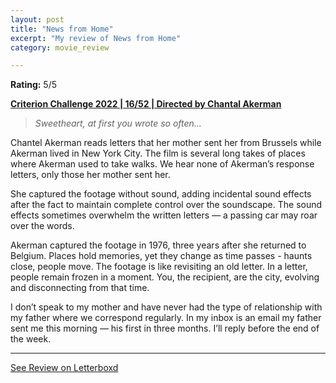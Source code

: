 ```yaml
---
layout: post
title: "News from Home"
excerpt: "My review of News from Home"
category: movie_review

---
```


**Rating:** 5/5

<b><a href="https://boxd.it/q4PJa/detail">Criterion Challenge 2022 | 16/52 | Directed by Chantal Akerman</a></b>

<blockquote><i>Sweetheart, at first you wrote so often…</i></blockquote>

Chantel Akerman reads letters that her mother sent her from Brussels while Akerman lived in New York City. The film is several long takes of places where Akerman used to take walks. We hear none of Akerman’s response letters, only those her mother sent her.

She captured the footage without sound, adding incidental sound effects after the fact to maintain complete control over the soundscape. The sound effects sometimes overwhelm the written letters — a passing car may roar over the words.

Akerman captured the footage in 1976, three years after she returned to Belgium. Places hold memories, yet they change as time passes - haunts close, people move. The footage is like revisiting an old letter. In a letter, people remain frozen in a moment. You, the recipient, are the city, evolving and disconnecting from that time.

I don’t speak to my mother and have never had the type of relationship with my father where we correspond regularly. In my inbox is an email my father sent me this morning — his first in three months. I’ll reply before the end of the week.

<hr>

[See Review on Letterboxd](https://boxd.it/6wBbkL)

